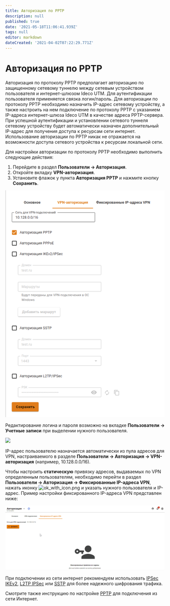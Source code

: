 ```yaml
---
title: Авторизация по PPTP
description: null
published: true
date: '2021-05-18T11:06:41.939Z'
tags: null
editor: markdown
dateCreated: '2021-04-02T07:22:29.771Z'
---
```


# Авторизация по PPTP

Авторизация по протоколу PPTP предполагает авторизацию по защищенному сетевому туннелю между сетевым устройством пользователя и интернет-шлюзом Ideco UTM. Для аутентификации пользователя применяется связка логин/пароль. Для авторизации по протоколу PPTP необходимо назначить IP-адрес сетевому устройству, а также настроить на нем подключение по протоколу PPTP с указанием IP-адреса интернет-шлюза Ideco UTM в качестве адреса PPTP-сервера. При успешной аутентификации и установлении сетевого туннеля сетевому устройству будет автоматически назначен дополнительный IP-адрес для получения доступа к ресурсам сети интернет. Использование авторизации по PPTP никак не отражается на возможности доступа сетевого устройства к ресурсам локальной сети.

Для настройки авторизации по протоколу PPTP необходимо выполнить следующие действия:

1. Перейдите в раздел **Пользователи -> Авторизация**.
2. Откройте вкладку **VPN-авторизация**.
3. Установите флажок у пункта **Авторизация PPTP** и нажмите кнопку **Сохранить**.

![](../../../.gitbook/assets/pptp.png)

Редактирование логина и пароля возможно на вкладке **Пользователи -> Учетные записи** при выделении нужного пользователя.

![](../../../.gitbook/assets/change\_pass.png)

IP-адрес пользователю назначается автоматически из пула адресов для VPN, настраиваемого в разделе **Пользователи -> Авторизация -> VPN-авторизация** (например, 10.128.0.0/16).

Чтобы настроить **статическую** привязку адресов, выдаваемых по VPN определенным пользователям, необходимо перейти в раздел **Пользователи -> Авторизация -> Фиксированные IP-адреса VPN**, нажать иконку ![ok\_with\_icon.png](<../../../.gitbook/assets/ok\_with\_icon (3) (3) (3) (6) (6) (5) (1).png>) и указать нужного пользователя и IP-адрес. Пример настройки фиксированного IP-адреса VPN представлен ниже:

![](../../../.gitbook/assets/add-ip-vpn.gif)

При подключении из сети интернет рекомендуем использовать [IPSec IKEv2](../../services/vpn-tunnel-protocols/client-to-site/ipsec-ikev2.md), [L2TP IPSec](../../services/vpn-tunnel-protocols/client-to-site/l2tp-ipsec.md) или [SSTP](../../services/vpn-tunnel-protocols/client-to-site/sstp.md) для более надежного шифрования трафика.

Смотрите также инструкцию по настройке [PPTP](../../services/vpn-tunnel-protocols/client-to-site/pptp.md) для подключения из сети Интернет.
